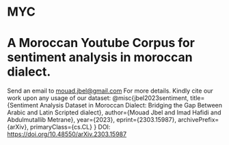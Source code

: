# MYC
# A Moroccan Youtube Corpus for sentiment analysis in moroccan dialect.
Send an email to mouad.jbel@gmail.com For more details.
Kindly cite our work upon any usage of our dataset: 
@misc{jbel2023sentiment,
      title={Sentiment Analysis Dataset in Moroccan Dialect: Bridging the Gap Between Arabic and Latin Scripted dialect}, 
      author={Mouad Jbel and Imad Hafidi and Abdulmutallib Metrane},
      year={2023},
      eprint={2303.15987},
      archivePrefix={arXiv},
      primaryClass={cs.CL}
}
DOI: https://doi.org/10.48550/arXiv.2303.15987
